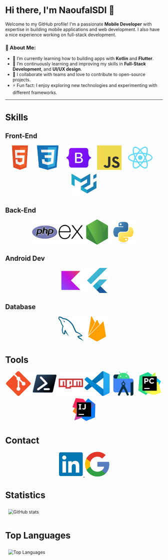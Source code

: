 # Hi there, I'm NaoufalSDI 👋

Welcome to my GitHub profile! I'm a passionate **Mobile Developer** with expertise in building mobile applications and web development. I also have a nice experience working on full-stack development.

### 🚀 About Me:
- 🔭 I’m currently learning how to building apps with **Kotlin** and **Flutter**.
- 🌱 I’m continuously learning and improving my skills in **Full-Stack Development**, and **UI/UX design**.
- 👯 I collaborate with teams and love to contribute to open-source projects.
- ⚡ Fun fact: I enjoy exploring new technologies and experimenting with different frameworks.

---

# Skills

## Front-End
<p align="center">
    <img src="https://raw.githubusercontent.com/devicons/devicon/master/icons/html5/html5-original.svg" width="60" height="80" style="margin-right: 15px;"/>
    <img src="https://raw.githubusercontent.com/devicons/devicon/master/icons/css3/css3-original.svg" width="80" height="80" style="margin-right: 15px;"/>
    <img src="https://raw.githubusercontent.com/devicons/devicon/master/icons/bootstrap/bootstrap-original.svg" width="80" height="80" style="margin-right: 15px;"/>
    <img src="https://raw.githubusercontent.com/devicons/devicon/master/icons/javascript/javascript-original.svg" width="80" height="80" style="margin-right: 15px;"/>
    <img src="https://raw.githubusercontent.com/devicons/devicon/master/icons/react/react-original.svg" width="80" height="80" style="margin-right: 15px;"/>
    <img src="https://raw.githubusercontent.com/devicons/devicon/master/icons/materialui/materialui-original.svg" width="80" height="80"/>
</p>


## Back-End
<p align="center">
<img src="https://raw.githubusercontent.com/devicons/devicon/master/icons/php/php-original.svg" width="80" height="80"/>
<img src="https://raw.githubusercontent.com/devicons/devicon/master/icons/express/express-original.svg" width="80" height="80"/>
<img src="https://raw.githubusercontent.com/devicons/devicon/master/icons/nodejs/nodejs-original.svg" width="80" height="80"/>
<img src="https://raw.githubusercontent.com/devicons/devicon/master/icons/python/python-original.svg" width="80" height="80"/>
</p>

## Android Dev
<p align="center">
<img src="https://raw.githubusercontent.com/devicons/devicon/master/icons/kotlin/kotlin-original.svg" width="80" height="80"/>
<img src="https://raw.githubusercontent.com/devicons/devicon/master/icons/flutter/flutter-original.svg" width="80" height="80"/>
</p>

## Database
<p align="center">
<img src="https://raw.githubusercontent.com/devicons/devicon/master/icons/mysql/mysql-original.svg" width="80" height="80"/>
<img src="https://raw.githubusercontent.com/devicons/devicon/master/icons/firebase/firebase-plain.svg" width="80" height="80"/>
</p>

# Tools
<p align="center">
<img src="https://raw.githubusercontent.com/devicons/devicon/master/icons/git/git-original.svg" width="80" height="80"/>
<img src="https://raw.githubusercontent.com/devicons/devicon/master/icons/powershell/powershell-original.svg" width="80" height="80"/>
<img src="https://raw.githubusercontent.com/devicons/devicon/master/icons/npm/npm-original-wordmark.svg" width="80" height="80"/>
<img src="https://raw.githubusercontent.com/devicons/devicon/master/icons/vscode/vscode-original.svg" width="80" height="80"/>
<img src="https://raw.githubusercontent.com/devicons/devicon/master/icons/androidstudio/androidstudio-original.svg" width="80" height="80"/>
<img src="https://raw.githubusercontent.com/devicons/devicon/master/icons/pycharm/pycharm-original.svg" width="80" height="80"/>
<img src="https://raw.githubusercontent.com/devicons/devicon/master/icons/intellij/intellij-original.svg" width="80" height="80"/>
</p>

# Contact

<p align="center">
<a href="https://www.linkedin.com/in/naoufl-souadi-a4043b338/"> <img src="https://raw.githubusercontent.com/devicons/devicon/master/icons/linkedin/linkedin-original.svg" width="80" height="80"/> </a>
<a href="mailto:souadi.naoufl@gmail.com"> <img src="https://raw.githubusercontent.com/devicons/devicon/master/icons/google/google-original.svg" width="80" height="80"/> </a>
</p>

# Statistics

<div style="padding: 10px; border-radius: 8px;">
  <img src="https://github-readme-stats.vercel.app/api?username=NaoufalSDI&theme=transparent&bg_color=161616&show_icons=true&hide_title=true&hide_rank=true" alt="GitHub stats">
</div>

# Top Languages

<div style="padding: 10px; border-radius: 8px;">
  <img src="https://github-readme-stats.vercel.app/api/top-langs/?username=NaoufalSDI&layout=compact&bg_color=161616&hide_title=true" alt="Top Languages">
</div>


